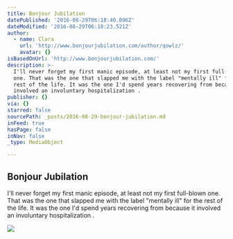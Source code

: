 ```yaml
---
title: Bonjour Jubilation
datePublished: '2016-08-29T06:18:40.896Z'
dateModified: '2016-08-29T06:18:23.521Z'
author:
  - name: Clara
    url: 'http://www.bonjourjubilation.com/author/qowlz/'
    avatar: {}
isBasedOnUrl: 'http://www.bonjourjubilation.com/'
description: >-
  I'll never forget my first manic episode, at least not my first full-blown
  one. That was the one that slapped me with the label "mentally ill" for the
  rest of the life. It was the one I'd spend years recovering from because it
  involved an involuntary hospitalization .
publisher: {}
via: {}
starred: false
sourcePath: _posts/2016-08-29-bonjour-jubilation.md
inFeed: true
hasPage: false
inNav: false
_type: MediaObject

---
```

<article style=""><h1>Bonjour Jubilation</h1><p>I'll never forget my first manic episode, at least not my first full-blown one. That was the one that slapped me with the label "mentally ill" for the rest of the life. It was the one I'd spend years recovering from because it involved an involuntary hospitalization .</p><img src="http://i0.wp.com/www.bonjourjubilation.com/wp-content/uploads/2016/07/IMG_0650-2.jpg?resize=760%2C1017" /></article>